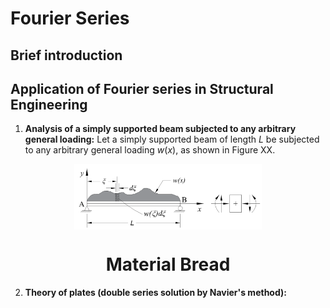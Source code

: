 # Fourier Series

## Brief introduction

## Application of Fourier series in Structural Engineering

1. **Analysis of a simply supported beam subjected to any arbitrary general loading:**
   Let a simply supported beam of length $L$ be subjected to any arbitrary general loading $w(x)$, as shown in Figure XX.
   
  <p align="center">
    <img align="center" src="ssb_general_load.png" alt="drawing" width="300"/>
  </p>
  <h1 align="center">Material Bread</h1>

2. **Theory of plates (double series solution by Navier's method):** 
